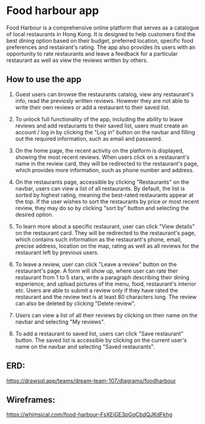 # Food harbour app

Food Harbour is a comprehensive online platform that serves as a catalogue of local restaurants in Hong Kong. It is designed to help customers find the best dining option based on their budget, preferred location, specific food preferences and restairant's rating. The app also provides its users with an opportunity to rate restaurants and leave a feedback for a particular restaurant as well as view the reviews written by others.

## How to use the app

1. Guest users can browse the restaurants catalog, view any restaurant's info, read the previosly written reviews. However they are not able to write their own reviews or add a restaurant to their saved list.

2. To unlock full functionality of the app, including the ability to leave reviews and add restaurants to their saved list, users must create an account / log in by clicking the "Log in" button on the navbar and filling out the required information, such as email and password.

3. On the home page, the recent activity on the platform is displayed, showing the most recent reviews. When users click on a restaurant's name in the review card, they will be redirected to the restaurant's page, which provides more information, such as phone number and address.

4. On the restaurants page, accessible by clicking "Restaurants" on the navbar, users can view a list of all restaurants. By default, the list is sorted by highest rating, meaning the best-rated restaurants appear at the top. If the user wishes to sort the restaurants by price or most recent review, they may do so by clicking "sort by" button and selecting the desired option.

5. To learn more about a specific restaurant, user can click "View details" on the restaurant card. They will be redirected to the restaurant's page, which contains such information as the restaurant's phone, email, precise address, location on the map, rating as well as all reviews for the restaurant left by previous users.

6. To leave a review, user can click "Leave a review" button on the restaurant's page. A form will show up, where user can rate ther restaurant from 1 to 5 stars, write a paragraph describing their dining experience, and upload pictures of the menu, food, restaurant's interior etc. Users are able to submit a review only if they have rated the restaurant and the review text is at least 80 characters long. The review can also be deleted by clicking "Delete review".

7. Users can view a list of all their reviews by clicking on their name on the navbar and selecting "My reviews".

8. To add a restaurant to saved list, users can click "Save restaurant" button. The saved list is accessible by clicking on the current user's name on the navbar and selecting "Saved restaurants".

## ERD:

https://drawsql.app/teams/dream-team-107/diagrams/foodharbour

## Wireframes:

https://whimsical.com/food-harbour-FsXEiGE3pGqCbdQJKdFkhg
